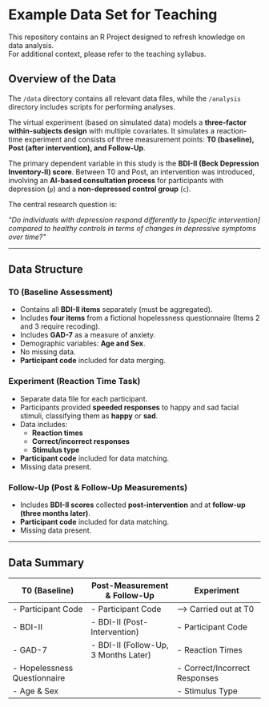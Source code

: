 # Example Data Set for Teaching

This repository contains an R Project designed to refresh knowledge on data analysis.  
For additional context, please refer to the teaching syllabus.  

## Overview of the Data

The `/data` directory contains all relevant data files, while the `/analysis` directory includes scripts for performing analyses.  

The virtual experiment (based on simulated data) models a **three-factor within-subjects design** with multiple covariates. It simulates a reaction-time experiment and consists of three measurement points: **T0 (baseline), Post (after intervention), and Follow-Up**.  

The primary dependent variable in this study is the **BDI-II (Beck Depression Inventory-II) score**. Between T0 and Post, an intervention was introduced, involving an **AI-based consultation process** for participants with depression (`p`) and a **non-depressed control group** (`c`).  

The central research question is:  

*"Do individuals with depression respond differently to [specific intervention] compared to healthy controls in terms of changes in depressive symptoms over time?"*  

---

## Data Structure

### **T0 (Baseline Assessment)**  
- Contains all **BDI-II items** separately (must be aggregated).  
- Includes **four items** from a fictional hopelessness questionnaire (Items 2 and 3 require recoding).  
- Includes **GAD-7** as a measure of anxiety.  
- Demographic variables: **Age and Sex**.  
- No missing data.  
- **Participant code** included for data merging.  

### **Experiment (Reaction Time Task)**  
- Separate data file for each participant.  
- Participants provided **speeded responses** to happy and sad facial stimuli, classifying them as **happy** or **sad**.  
- Data includes:  
  - **Reaction times**  
  - **Correct/incorrect responses**  
  - **Stimulus type**  
- **Participant code** included for data matching.  
- Missing data present.  

### **Follow-Up (Post & Follow-Up Measurements)**  
- Includes **BDI-II scores** collected **post-intervention** and at **follow-up (three months later)**.  
- **Participant code** included for data matching.  
- Missing data present.  

---

## **Data Summary**  

| **T0 (Baseline)** | **Post-Measurement & Follow-Up** | **Experiment** |
|------------------|---------------------------------|--------------|
| - Participant Code  | - Participant Code  | --> Carried out at T0 |
| - BDI-II | - BDI-II (Post-Intervention) | - Participant Code |
| - GAD-7 | - BDI-II (Follow-Up, 3 Months Later) | - Reaction Times |
| - Hopelessness Questionnaire | | - Correct/Incorrect Responses |
| - Age & Sex | | - Stimulus Type |


